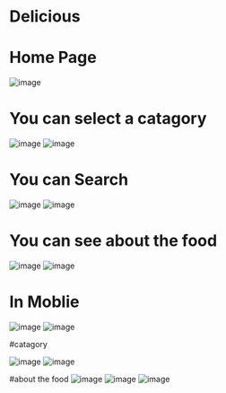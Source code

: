 # Delicious
# Home Page
![image](https://github.com/ShivanshuTripathi02/Delicious/assets/111652634/c1f376a2-7b4f-4616-8681-61198f354193)

# You can select a catagory
![image](https://github.com/ShivanshuTripathi02/Delicious/assets/111652634/47339110-ca5f-4ca1-be4d-f84ff9d514e7)
![image](https://github.com/ShivanshuTripathi02/Delicious/assets/111652634/9333824e-d538-437a-aabe-0fb5c7f882a7)

# You can Search
![image](https://github.com/ShivanshuTripathi02/Delicious/assets/111652634/06e6fbe5-2bf6-483d-b74a-df3c29685a66)
![image](https://github.com/ShivanshuTripathi02/Delicious/assets/111652634/09db0dd3-87fc-4090-8dfb-aa967676fd51)

# You can see about the food
![image](https://github.com/ShivanshuTripathi02/Delicious/assets/111652634/723955c3-cc8a-485b-891f-67c8d9a850d0)
![image](https://github.com/ShivanshuTripathi02/Delicious/assets/111652634/27ef6ae6-a86d-408d-ac94-44317378b7c2)


# In Moblie
![image](https://github.com/ShivanshuTripathi02/Delicious/assets/111652634/abf14988-6a12-4ca5-85ef-6012cb440873)
![image](https://github.com/ShivanshuTripathi02/Delicious/assets/111652634/644957d4-80d7-40ee-8ae4-5132f2e6b576)

#catagory

![image](https://github.com/ShivanshuTripathi02/Delicious/assets/111652634/d09929e8-c4fc-4c40-b1b3-c154f42eb29c)
![image](https://github.com/ShivanshuTripathi02/Delicious/assets/111652634/a5b9dc51-d9ea-463a-b0bd-a9968d223cd8)


#about the food
![image](https://github.com/ShivanshuTripathi02/Delicious/assets/111652634/659f13e3-90b2-478b-b6d5-191baa7fedec)
![image](https://github.com/ShivanshuTripathi02/Delicious/assets/111652634/58b4feff-3df1-4f7f-b662-eb66386d10a4)
![image](https://github.com/ShivanshuTripathi02/Delicious/assets/111652634/b6ea4a3c-dcc9-4166-92ac-4370521aa377)



